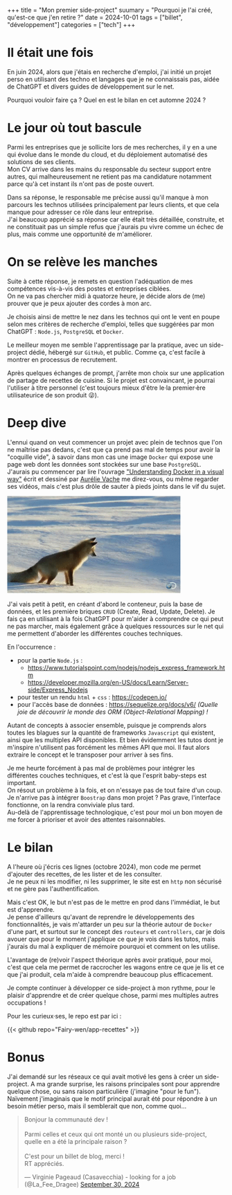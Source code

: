 +++
title = "Mon premier side-project"
suumary = "Pourquoi je l'ai créé, qu'est-ce que j'en retire ?"
date = 2024-10-01
tags = ["billet", "développement"]
categories = ["tech"]
+++


# Il était une fois

En juin 2024, alors que j'étais en recherche d'emploi, j'ai initié un projet perso en utilisant des techno et langages que je ne connaissais pas, aidée de ChatGPT et divers guides de développement sur le net.  

Pourquoi vouloir faire ça ? Quel en est le bilan en cet automne 2024 ?

# Le jour où tout bascule

Parmi les entreprises que je sollicite lors de mes recherches, il y en a une qui évolue dans le monde du cloud, et du déploiement automatisé des solutions de ses clients.  
Mon CV arrive dans les mains du responsable du secteur support entre autres, qui malheureusement ne retient pas ma candidature notamment parce qu'à cet instant ils n'ont pas de poste ouvert.  

Dans sa réponse, le responsable me précise aussi qu'il manque à mon parcours les technos utilisées principalement par leurs clients, et que cela manque pour adresser ce rôle dans leur entreprise.  
J'ai beaucoup apprécié sa réponse car elle était très détaillée, construite, et ne constituait pas un simple refus que j'aurais pu vivre comme un échec de plus, mais comme une opportunité de m'améliorer.  

# On se relève les manches

Suite à cette réponse, je remets en question l'adéquation de mes compétences vis-à-vis des postes et entreprises ciblées.  
On ne va pas chercher midi à quatorze heure, je décide alors de (me) prouver que je peux ajouter des cordes à mon arc.  

Je choisis ainsi de mettre le nez dans les technos qui ont le vent en poupe selon mes critères de recherche d'emploi, telles que suggérées par mon ChatGPT : `Node.js`, `PostgreSQL` et `Docker`.  

Le meilleur moyen me semble l'apprentissage par la pratique, avec un side-project dédié, hébergé sur `GitHub`, et public. Comme ça, c'est facile à montrer en processus de recrutement.  

Après quelques échanges de prompt, j'arrête mon choix sur une application de partage de recettes de cuisine. Si le projet est convaincant, je pourrai l'utiliser à titre personnel (c'est toujours mieux d'être le·la premier·ère utilisateurice de son produit 😜).  

# Deep dive

L'ennui quand on veut commencer un projet avec plein de technos que l'on ne maîtrise pas dedans, c'est que ça prend pas mal de temps pour avoir la "coquille vide", à savoir dans mon cas une image `Docker` qui expose une page web dont les données sont stockées sur une base `PostgreSQL`. J'aurais pu commencer par lire l'ouvrage ["Understanding Docker in a visual way"](https://www.amazon.com/Understanding-Docker-visual-way-sketchnotes/dp/B0BT6ZXR1W) écrit et dessiné par [Aurélie Vache](https://x.com/aurelievache) me direz-vous, ou même regarder ses vidéos, mais c'est plus drôle de sauter à pieds joints dans le vif du sujet.

![Un renard qui saute la tête la première dans la neige](./img/cute-fox-5-times.gif "Un renard qui saute la tête la première dans la neige")


J'ai vais petit à petit, en créant d'abord le conteneur, puis la base de données, et les première briques `CRUD` (Create, Read, Update, Delete).
Je fais ça en utilisant à la fois ChatGPT pour m'aider à comprendre ce qui peut ne pas marcher, mais également grâce à quelques ressources sur le net qui me permettent d'aborder les différentes couches techniques.  

En l'occurrence : 
- pour la partie `Node.js` :  
  + https://www.tutorialspoint.com/nodejs/nodejs_express_framework.htm  
  + https://developer.mozilla.org/en-US/docs/Learn/Server-side/Express_Nodejs  
- pour tester un rendu `html` + `css` : https://codepen.io/  
- pour l'accès base de données : https://sequelize.org/docs/v6/ _(Quelle joie de découvrir le monde des ORM (Object-Relational Mapping) !_

Autant de concepts à associer ensemble, puisque je comprends alors toutes les blagues sur la quantité de frameworks `Javascript` qui existent, ainsi que les multiples API disponibles. Et bien évidemment les tutos dont je m'inspire n'utilisent pas forcément les mêmes API que moi. Il faut alors extraire le concept et le transposer pour arriver à ses fins. 

Je me heurte forcément à pas mal de problèmes pour intégrer les différentes couches techniques, et c'est là que l'esprit baby-steps est important.  
On résout un problème à la fois, et on n'essaye pas de tout faire d'un coup. Je n'arrive pas à intégrer `Boostrap` dans mon projet ? Pas grave, l'interface fonctionne, on la rendra conviviale plus tard.  
Au-delà de l'apprentissage technologique, c'est pour moi un bon moyen de me forcer à prioriser et avoir des attentes raisonnables.  

# Le bilan

A l'heure où j'écris ces lignes (octobre 2024), mon code me permet d'ajouter des recettes, de les lister et de les consulter.  
Je ne peux ni les modifier, ni les supprimer, le site est en `http` non sécurisé et ne gère pas l'authentification.  

Mais c'est OK, le but n'est pas de le mettre en prod dans l'immédiat, le but est d'apprendre.  
Je pense d'ailleurs qu'avant de reprendre le développements des fonctionnalités, je vais m'attarder un peu sur la théorie autour de `Docker` d'une part, et surtout sur le concept des `routeurs` et `controllers`, car je dois avouer que pour le moment j'applique ce que je vois dans les tutos, mais j'aurais du mal à expliquer de mémoire pourquoi et comment on les utilise.  

L'avantage de (re)voir l'aspect théorique après avoir pratiqué, pour moi, c'est que cela me permet de raccrocher les wagons entre ce que je lis et ce que j'ai produit, cela m'aide à comprendre beaucoup plus efficacement.  

Je compte continuer à développer ce side-project à mon rythme, pour le plaisir d'apprendre et de créer quelque chose, parmi mes multiples autres occupations !

Pour les curieux·ses, le repo est par ici :  

{{< github repo="Fairy-wen/app-recettes" >}}  


# Bonus

J'ai demandé sur les réseaux ce qui avait motivé les gens à créer un side-project. A ma grande surprise, les raisons principales sont pour apprendre quelque chose, ou sans raison particulière (j'imagine "pour le fun").  
Naïvement j'imaginais que le motif principal aurait été pour répondre à un besoin métier perso, mais il semblerait que non, comme quoi...  

<blockquote class="twitter-tweet" data-theme="dark"><p lang="fr" dir="ltr">Bonjour la communauté dev !<br><br>Parmi celles et ceux qui ont monté un ou plusieurs side-project, quelle en a été la principale raison ?<br><br>C&#39;est pour un billet de blog, merci !<br>RT appréciés.</p>&mdash; Virginie Pageaud (Casavecchia) - looking for a job (@La_Fee_Dragee) <a href="https://twitter.com/La_Fee_Dragee/status/1840652261413806414?ref_src=twsrc%5Etfw">September 30, 2024</a></blockquote> <script async src="https://platform.twitter.com/widgets.js" charset="utf-8"></script>